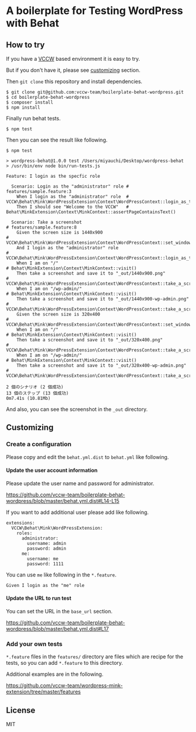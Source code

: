 # A boilerplate for Testing WordPress with Behat

## How to try

If you have a [VCCW](http://vccw.cc/) based environment it is easy to try.

But if you don't have it, please see [customizing](#customizing) section.

Then `git clone` this repository and install dependencies.

```
$ git clone git@github.com:vccw-team/boilerplate-behat-wordpress.git
$ cd boilerplate-behat-wordpress
$ composer install
$ npm install
```

Finally run behat tests.

```
$ npm test
```

Then you can see the result like following.

```
$ npm test

> wordpress-behat@1.0.0 test /Users/miyauchi/Desktop/wordpress-behat
> /usr/bin/env node bin/run-tests.js

Feature: I login as the specfic role

  Scenario: Login as the "administrator" role # features/sample.feature:3
    When I login as the "administrator" role  # VCCW\Behat\Mink\WordPressExtension\Context\WordPressContext::login_as_the_role()
    Then I should see "Welcome to the VCCW"   # Behat\MinkExtension\Context\MinkContext::assertPageContainsText()

  Scenario: Take a screenshot                                          # features/sample.feature:8
    Given the screen size is 1440x900                                  # VCCW\Behat\Mink\WordPressExtension\Context\WordPressContext::set_window_size()
    And I login as the "administrator" role                            # VCCW\Behat\Mink\WordPressExtension\Context\WordPressContext::login_as_the_role()
    When I am on "/"                                                   # Behat\MinkExtension\Context\MinkContext::visit()
    Then take a screenshot and save it to "_out/1440x900.png"          # VCCW\Behat\Mink\WordPressExtension\Context\WordPressContext::take_a_screenshot()
    When I am on "/wp-admin/"                                          # Behat\MinkExtension\Context\MinkContext::visit()
    Then take a screenshot and save it to "_out/1440x900-wp-admin.png" # VCCW\Behat\Mink\WordPressExtension\Context\WordPressContext::take_a_screenshot()
    Given the screen size is 320x400                                   # VCCW\Behat\Mink\WordPressExtension\Context\WordPressContext::set_window_size()
    When I am on "/"                                                   # Behat\MinkExtension\Context\MinkContext::visit()
    Then take a screenshot and save it to "_out/320x400.png"           # VCCW\Behat\Mink\WordPressExtension\Context\WordPressContext::take_a_screenshot()
    When I am on "/wp-admin/"                                          # Behat\MinkExtension\Context\MinkContext::visit()
    Then take a screenshot and save it to "_out/320x400-wp-admin.png"  # VCCW\Behat\Mink\WordPressExtension\Context\WordPressContext::take_a_screenshot()

2 個のシナリオ (2 個成功)
13 個のステップ (13 個成功)
0m7.41s (10.81Mb)
```

And also, you can see the screenshot in the `_out` directory.

## Customizing

### Create a configuration

Please copy and edit the `behat.yml.dist` to `behat.yml` like following.

#### Update the user account information

Please update the user name and password for administrator.

https://github.com/vccw-team/boilerplate-behat-wordpress/blob/master/behat.yml.dist#L14-L15

If you want to add additional user please add like following.

```
extensions:
  VCCW\Behat\Mink\WordPressExtension:
    roles:
      administrator:
        username: admin
        password: admin
      me:
        username: me
        password: 1111
```

You can use `me` like following in the `*.feature`.

```
Given I login as the "me" role
```

#### Update the URL to run test

You can set the URL in the `base_url` section.

https://github.com/vccw-team/boilerplate-behat-wordpress/blob/master/behat.yml.dist#L17

### Add your own tests

`*.feature` files in the `features/` directory are files which are recipe for the tests, so you can add `*.feature` to this directory.

Additional examples are in the following.

https://github.com/vccw-team/wordpress-mink-extension/tree/master/features

## License

MIT

